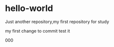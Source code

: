 # hello-world
Just another repository,my first repository for study

my first change to commit 
test it

000
